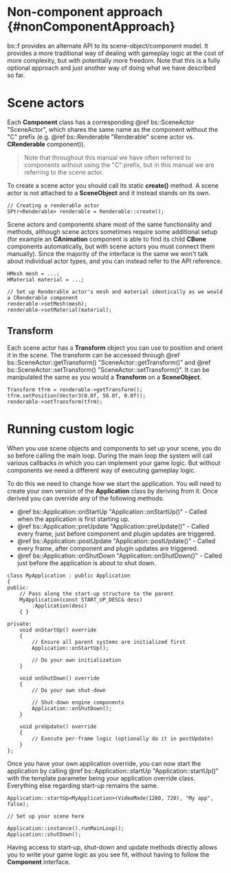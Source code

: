 Non-component approach				{#nonComponentApproach}
===============

bs::f provides an alternate API to its scene-object/component model. It provides a more traditional way of dealing with gameplay logic at the cost of more complexity, but with potentially more freedom. Note that this is a fully optional approach and just another way of doing what we have described so far.

# Scene actors
Each **Component** class has a corresponding @ref bs::SceneActor "SceneActor", which shares the same name as the component without the "C" prefix (e.g. @ref bs::Renderable "Renderable" scene actor vs. **CRenderable** component)). 

> Note that throughout this manual we have often referred to components without using the "C" prefix, but in this manual we are referring to the scene actor.

To create a scene actor you should call its static **create()** method. A scene actor is not attached to a **SceneObject** and it instead stands on its own.

~~~~~~~~~~~~~{.cpp}
// Creating a renderable actor
SPtr<Renderable> renderable = Renderable::create();
~~~~~~~~~~~~~

Scene actors and components share most of the same functionality and methods, although scene actors sometimes require some additional setup (for example an **CAnimation** component is able to find its child **CBone** components automatically, but with scene actors you must connect them manually). Since the majority of the interface is the same we won't talk about individual actor types, and you can instead refer to the API reference.

~~~~~~~~~~~~~{.cpp}
HMesh mesh = ...;
HMaterial material = ...;

// Set up Renderable actor's mesh and material identically as we would a CRenderable component
renderable->setMesh(mesh);
renderable->setMaterial(material);
~~~~~~~~~~~~~

## Transform
Each scene actor has a **Transform** object you can use to position and orient it in the scene. The transform can be accessed through @ref bs::SceneActor::getTransform() "SceneActor::getTransform()" and @ref bs::SceneActor::setTransform() "SceneActor::setTransform()". It can be manipulated the same as you would a **Transform** on a **SceneObject**. 

~~~~~~~~~~~~~{.cpp}
Transform tfrm = renderable->getTransform();
tfrm.setPosition(Vector3(0.0f, 50.0f, 0.0f));
renderable->setTransform(tfrm);
~~~~~~~~~~~~~

# Running custom logic
When you use scene objects and components to set up your scene, you do so before calling the main loop. During the main loop the system will call various callbacks in which you can implement your game logic. But without components we need a different way of executing gameplay logic.

To do this we need to change how we start the application. You will need to create your own version of the **Application** class by deriving from it. Once derived you can override any of the following methods:
 - @ref bs::Application::onStartUp "Application::onStartUp()" - Called when the application is first starting up.
 - @ref bs::Application::preUpdate "Application::preUpdate()" - Called every frame, just before component and plugin updates are triggered.
 - @ref bs::Application::postUpdate "Application::postUpdate()" - Called every frame, after component and plugin updates are triggered.
 - @ref bs::Application::onShutDown "Application::onShutDown()" - Called just before the application is about to shut down.
 
~~~~~~~~~~~~~{.cpp}
class MyApplication : public Application
{
public:
	// Pass along the start-up structure to the parent
	MyApplication(const START_UP_DESC& desc)
		:Application(desc)
	{ }

private:
	void onStartUp() override
	{
		// Ensure all parent systems are initialized first
		Application::onStartUp();

		// Do your own initialization
	}

	void onShutDown() override
	{
		// Do your own shut-down

		// Shut-down engine components
		Application::onShutDown();
	}

	void preUpdate() override
	{
		// Execute per-frame logic (optionally do it in postUpdate)
	}
};
~~~~~~~~~~~~~

Once you have your own application override, you can now start the application by calling @ref bs::Application::startUp<T> "Application::startUp<T>()" with the template parameter being your application override class. Everything else regarding start-up remains the same.

~~~~~~~~~~~~~{.cpp}
Application::startUp<MyApplication>(VideoMode(1280, 720), "My app", false);

// Set up your scene here

Application::instance().runMainLoop();
Application::shutDown();
~~~~~~~~~~~~~

Having access to start-up, shut-down and update methods directly allows you to write your game logic as you see fit, without having to follow the **Component** interface.
 